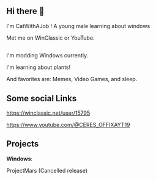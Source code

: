## Hi there 👋
I'm CatWithAJob ! A young male learning about windows

Met me on WinClassic or YouTube.

##

I'm modding Windows currently.

I'm learning about plants!

And favorites are: Memes, Video Games, and sleep.

##


## Some social Links

https://winclassic.net/user/15795

https://www.youtube.com/@CERES_OFFIXAYT19

## Projects

**Windows**:

   ProjectMars (Cancelled release)
